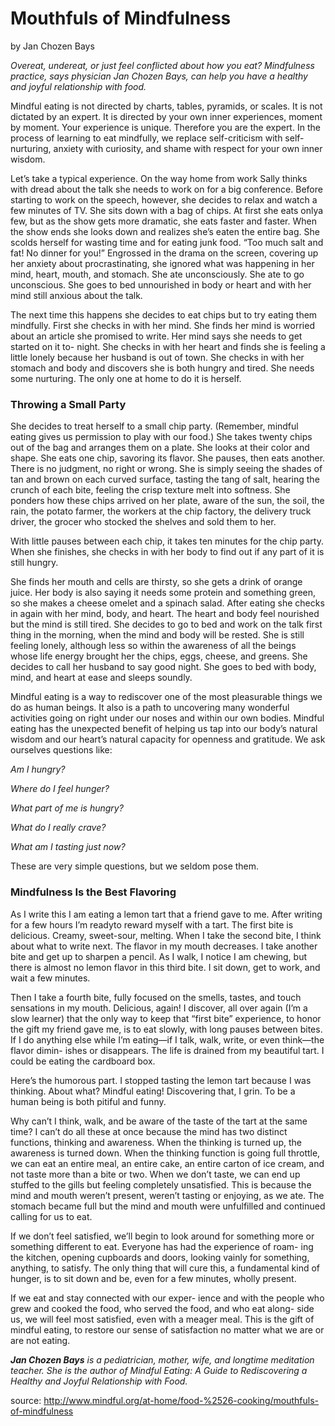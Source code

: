 Mouthfuls of Mindfulness
========================
by Jan Chozen Bays

_Overeat, undereat, or just feel conflicted about how you
eat? Mindfulness practice, says physician Jan Chozen
Bays, can help you have a healthy and joyful relationship
with food._

Mindful eating is not directed by charts,
tables, pyramids, or scales. It is not dictated by an
expert. It is directed by your own inner
experiences, moment by moment. Your
experience is unique. Therefore you are the
expert. In the process of learning to eat mindfully,
we replace self-criticism with self-nurturing,
anxiety with curiosity, and shame with respect for
your own inner wisdom.

Let’s take a typical experience. On the way
home from work Sally thinks with dread about the
talk she needs to work on for a big conference.
Before starting to work on the speech, however,
she decides to relax and watch a few minutes of
TV. She sits down with a bag of chips. At first she
eats onlya few, but as the show gets more
dramatic, she eats faster and faster. When the
show ends she looks down and realizes she’s eaten
the entire bag. She scolds herself for wasting time
and for eating junk food. “Too much salt and fat!
No dinner for you!” Engrossed in the drama on
the screen, covering up her anxiety about
procrastinating, she ignored what was happening
in her mind, heart, mouth, and stomach. She ate
unconsciously. She ate to go unconscious. She
goes to bed unnourished in body or heart and with
her mind still anxious about the talk.

The next time this happens she decides to eat
chips but to try eating them mindfully. First she
checks in with her mind. She finds her mind is
worried about an article she promised to write.
Her mind says she needs to get started on it to-
night. She checks in with her heart and finds she is
feeling a little lonely because her husband is out
of town. She checks in with her stomach and body
and discovers she is both hungry and tired. She
needs some nurturing. The only one at home to do
it is herself.

### Throwing a Small Party
She decides to treat herself to a small chip
party. (Remember, mindful eating gives us
permission to play with our food.) She takes
twenty chips out of the bag and arranges them on
a plate. She looks at their color and shape. She
eats one chip, savoring its flavor. She pauses, then
eats another. There is no judgment, no right or
wrong. She is simply seeing the shades of tan and
brown on each curved surface, tasting the tang of
salt, hearing the crunch of each bite, feeling the
crisp texture melt into softness. She ponders how
these chips arrived on her plate, aware of the sun,
the soil, the rain, the potato farmer, the workers at
the chip factory, the delivery truck driver, the
grocer who stocked the shelves and sold them to
her.

With little pauses between each chip, it takes
ten minutes for the chip party. When she finishes,
she checks in with her body to find out if any part
of it is still hungry.

She finds her mouth and cells are thirsty, so
she gets a drink of orange juice. Her body is also
saying it needs some protein and something green,
so she makes a cheese omelet and a spinach salad.
After eating she checks in again with her mind,
body, and heart. The heart and body feel
nourished but the mind is still tired. She decides to
go to bed and work on the talk first thing in the
morning, when the mind and body will be rested.
She is still feeling lonely, although less so within
the awareness of all the beings whose life energy
brought her the chips, eggs, cheese, and greens.
She decides to call her husband to say good night.
She goes to bed with body, mind, and heart at ease
and sleeps soundly.

Mindful eating is a way to rediscover one of
the most pleasurable things we do as human
beings. It also is a path to uncovering many
wonderful activities going on right under our
noses and within our own bodies. Mindful eating
has the unexpected benefit of helping us tap into
our body’s natural wisdom and our heart’s natural
capacity for openness and gratitude. We ask
ourselves questions like:

_Am I hungry?_

_Where do I feel hunger?_

_What part of me is hungry?_

_What do I really crave?_

_What am I tasting just now?_

These are very simple questions, but we
seldom pose them.

### Mindfulness Is the Best Flavoring
As I write this I am eating a lemon tart that a
friend gave to me. After writing for a few hours
I’m readyto reward myself with a tart. The first
bite is delicious. Creamy, sweet-sour, melting.
When I take the second bite, I think about what to
write next. The flavor in my mouth decreases. I
take another bite and get up to sharpen a pencil.
As I walk, I notice I am chewing, but there is
almost no lemon flavor in this third bite. I sit
down, get to work, and wait a few minutes.

Then I take a fourth bite, fully focused on the
smells, tastes, and touch sensations in my mouth.
Delicious, again! I discover, all over again (I’m a
slow learner) that the only way to keep that “first
bite” experience, to honor the gift my friend gave
me, is to eat slowly, with long pauses between
bites. If I do anything else while I’m eating—if I
talk, walk, write, or even think—the flavor dimin-
ishes or disappears. The life is drained from my
beautiful tart. I could be eating the cardboard box.

Here’s the humorous part. I stopped tasting the
lemon tart because I was thinking. About what?
Mindful eating! Discovering that, I grin. To be a
human being is both pitiful and funny.

Why can’t I think, walk, and be aware of the
taste of the tart at the same time? I can’t do all
these at once because the mind has two distinct
functions, thinking and awareness. When the
thinking is turned up, the awareness is turned
down. When the thinking function is going full
throttle, we can eat an entire meal, an entire cake,
an entire carton of ice cream, and not taste more
than a bite or two. When we don’t taste, we can
end up stuffed to the gills but feeling completely
unsatisfied. This is because the mind and mouth
weren’t present, weren’t tasting or enjoying, as we
ate. The stomach became full but the mind and
mouth were unfulfilled and continued calling for
us to eat.

If we don’t feel satisfied, we’ll begin to look
around for something more or something different
to eat. Everyone has had the experience of roam-
ing the kitchen, opening cupboards and doors,
looking vainly for something, anything, to satisfy.
The only thing that will cure this, a fundamental
kind of hunger, is to sit down and be, even for a
few minutes, wholly present.

If we eat and stay connected with our exper-
ience and with the people who grew and cooked
the food, who served the food, and who eat along-
side us, we will feel most satisfied, even with a
meager meal. This is the gift of mindful eating, to
restore our sense of satisfaction no matter what we
are or are not eating.

_**Jan Chozen Bays** is a pediatrician, mother, wife, and longtime
meditation teacher. She is the author of Mindful Eating: A Guide
to Rediscovering a Healthy and Joyful Relationship with Food._

source: <http://www.mindful.org/at-home/food-%2526-cooking/mouthfuls-of-mindfulness>
